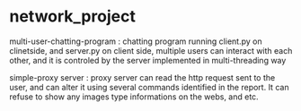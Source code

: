 # network_project
multi-user-chatting-program : 
   chatting program running client.py on clinetside, and server.py on client side, multiple users can interact with each other, and it is controled by the server implemented in multi-threading way

simple-proxy server : 
   proxy server can read the http request sent to the user, and can alter it using several commands identified in the report. It can refuse to show any images type informations on the webs, and etc.
